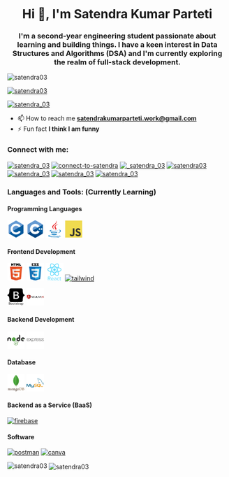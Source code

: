 ```

```

<h1 align="center">Hi 👋, I'm Satendra Kumar Parteti</h1>
<h3 align="center">I'm a second-year engineering student passionate about learning and building things. I have a keen interest in Data Structures and Algorithms (DSA) and I'm currently exploring the realm of full-stack development.</h3>

<p align="left"> <img src="https://komarev.com/ghpvc/?username=satendra03&label=Profile%20views&color=0e75b6&style=flat" alt="satendra03" /> </p>

<p align="left"> <a href="https://github.com/ryo-ma/github-profile-trophy"><img src="https://github-profile-trophy.vercel.app/?username=satendra03" alt="satendra03" /></a> </p>

<p align="left"> <a href="https://twitter.com/satendra_03" target="blank"><img src="https://img.shields.io/twitter/follow/satendra_03?logo=twitter&style=for-the-badge" alt="satendra_03" /></a> </p>

- 📫 How to reach me **satendrakumarparteti.work@gmail.com**
- ⚡ Fun fact **I think I am funny**

<h3 align="left">Connect with me:</h3>
<p align="left">
<a align="left" href="https://twitter.com/satendra_03" target="blank"><img align="center" src="https://raw.githubusercontent.com/rahuldkjain/github-profile-readme-generator/master/src/images/icons/Social/twitter.svg" alt="satendra_03" height="30" width="40" /></a> <span style="width: 10px;"></span>
<a align="right" href="https://linkedin.com/in/connect-to-satendra" target="blank"><img align="center" src="https://raw.githubusercontent.com/rahuldkjain/github-profile-readme-generator/master/src/images/icons/Social/linked-in-alt.svg" alt="connect-to-satendra" height="30" width="40" /></a><span style="width: 10px;"></span>
<a align="left" href="https://instagram.com/_satendra_03" target="blank"><img align="center" src="https://raw.githubusercontent.com/rahuldkjain/github-profile-readme-generator/master/src/images/icons/Social/instagram.svg" alt="_satendra_03" height="30" width="40" /></a>
<a align="right" href="https://www.codechef.com/users/satendra03" target="blank"><img align="center" src="https://cdn.jsdelivr.net/npm/simple-icons@3.1.0/icons/codechef.svg" alt="satendra03" height="30" width="40" /></a>
<a align="left" href="https://codeforces.com/profile/satendra_03" target="blank"><img align="center" src="https://raw.githubusercontent.com/rahuldkjain/github-profile-readme-generator/master/src/images/icons/Social/codeforces.svg" alt="satendra_03" height="30" width="40" /></a>
<a align="right" href="https://www.leetcode.com/satendra_03" target="blank"><img align="center" src="https://raw.githubusercontent.com/rahuldkjain/github-profile-readme-generator/master/src/images/icons/Social/leet-code.svg" alt="satendra_03" height="30" width="40" /></a>
<a align="center" href="https://auth.geeksforgeeks.org/user/satendra_03" target="blank"><img align="center" src="https://raw.githubusercontent.com/rahuldkjain/github-profile-readme-generator/master/src/images/icons/Social/geeks-for-geeks.svg" alt="satendra_03" height="30" width="40" /></a>
</p>

<h3 align="left">Languages and Tools: (Currently Learning)</h3>
<p align="left">
    <h4>Programming Languages</h4>
    <a href="https://www.cprogramming.com/" target="_blank" rel="noreferrer"><img src="https://raw.githubusercontent.com/devicons/devicon/master/icons/c/c-original.svg" alt="c" width="40" height="40"/></a>
    <a href="https://www.w3schools.com/cpp/" target="_blank" rel="noreferrer"><img src="https://raw.githubusercontent.com/devicons/devicon/master/icons/cplusplus/cplusplus-original.svg" alt="cplusplus" width="40" height="40"/></a>
    <a href="https://www.java.com" target="_blank" rel="noreferrer"><img src="https://raw.githubusercontent.com/devicons/devicon/master/icons/java/java-original.svg" alt="java" width="40" height="40"/></a>
    <a href="https://developer.mozilla.org/en-US/docs/Web/JavaScript" target="_blank" rel="noreferrer"><img src="https://raw.githubusercontent.com/devicons/devicon/master/icons/javascript/javascript-original.svg" alt="javascript" width="40" height="40"/></a>
    <h4>Frontend Development</h4>
    <a href="https://www.w3.org/html/" target="_blank" rel="noreferrer"><img src="https://raw.githubusercontent.com/devicons/devicon/master/icons/html5/html5-original-wordmark.svg" alt="html5" width="40" height="40"/></a>
    <a href="https://www.w3schools.com/css/" target="_blank" rel="noreferrer"><img src="https://raw.githubusercontent.com/devicons/devicon/master/icons/css3/css3-original-wordmark.svg" alt="css3" width="40" height="40"/></a>
    <a href="https://reactjs.org/" target="_blank" rel="noreferrer"><img src="https://raw.githubusercontent.com/devicons/devicon/master/icons/react/react-original-wordmark.svg" alt="react" width="40" height="40"/></a>
    <a href="https://tailwindcss.com/" target="_blank" rel="noreferrer"><img src="https://www.vectorlogo.zone/logos/tailwindcss/tailwindcss-icon.svg" alt="tailwind" width="40" height="40"/></a></p>
    <a href="https://getbootstrap.com" target="_blank" rel="noreferrer"><img src="https://raw.githubusercontent.com/devicons/devicon/master/icons/bootstrap/bootstrap-plain-wordmark.svg" alt="bootstrap" width="40" height="40"/></a>
    <a href="https://angular.io" target="_blank" rel="noreferrer"> <img src="https://raw.githubusercontent.com/devicons/devicon/master/icons/angularjs/angularjs-original-wordmark.svg" alt="angularjs" width="40" height="40"/></a>
    <h4>Backend Development</h4>
    <a href="https://nodejs.org" target="_blank" rel="noreferrer"><img src="https://raw.githubusercontent.com/devicons/devicon/master/icons/nodejs/nodejs-original-wordmark.svg" alt="nodejs" width="40" height="40"/></a>
    <a href="https://expressjs.com" target="_blank" rel="noreferrer"><img src="https://raw.githubusercontent.com/devicons/devicon/master/icons/express/express-original-wordmark.svg" alt="express" width="40" height="40"/></a>
    <h4>Database</h4>
    <a href="https://www.mongodb.com/" target="_blank" rel="noreferrer"><img src="https://raw.githubusercontent.com/devicons/devicon/master/icons/mongodb/mongodb-original-wordmark.svg" alt="mongodb" width="40" height="40"/></a>
    <a href="https://www.mysql.com/" target="_blank" rel="noreferrer"><img src="https://raw.githubusercontent.com/devicons/devicon/master/icons/mysql/mysql-original-wordmark.svg" alt="mysql" width="40" height="40"/></a>
    <h4>Backend as a Service (BaaS)</h4>
    <a href="https://firebase.google.com/" target="_blank" rel="noreferrer"><img src="https://www.vectorlogo.zone/logos/firebase/firebase-icon.svg" alt="firebase" width="40" height="40"/></a>
    <h4>Software</h4> 
    <a href="https://postman.com" target="_blank" rel="noreferrer"><img src="https://www.vectorlogo.zone/logos/getpostman/getpostman-icon.svg" alt="postman" width="40" height="40"/></a>
    <a href="https://canva.com" target="_blank" rel="noreferrer"><img src="https://freelogopng.com/images/all_img/1656733807canva-icon-png.png" alt="canva" width="40" height="40"/></a>
</p>
<p><img style="display=block;" align="left" src="https://github-readme-stats.vercel.app/api/top-langs?username=satendra03&show_icons=true&locale=en&layout=compact" alt="satendra03" /></p>

<p> <img style="display=block;" align="center" src="https://github-readme-stats.vercel.app/api?username=satendra03&show_icons=true&locale=en" alt="satendra03" /></p>
